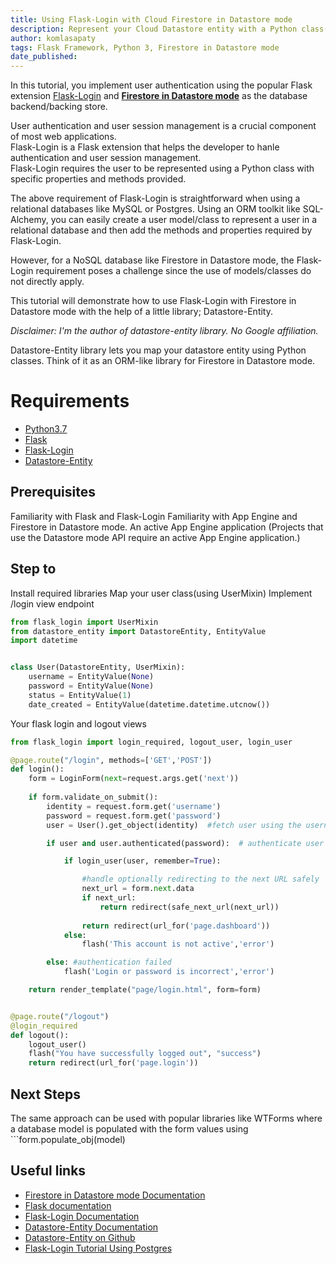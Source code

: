 ```yaml
---
title: Using Flask-Login with Cloud Firestore in Datastore mode
description: Represent your Cloud Datastore entity with a Python class(ie a model) and use this for Flask-Login user management
author: komlasapaty
tags: Flask Framework, Python 3, Firestore in Datastore mode
date_published: 
---
```


In this tutorial, you implement user authentication using the popular Flask extension [Flask-Login](https://flask-login.readthedocs.io) and [**Firestore in Datastore mode**](https://cloud.google.com/datastore/docs/datastore-api-tutorial) as the database backend/backing store.

User authentication and user session management is a crucial component of most web applications.  
Flask-Login is a Flask extension that helps the developer to hanle authentication and user session management.  
Flask-Login requires the user to be represented using a Python class with specific properties and methods provided.  

The above requirement of Flask-Login is straightforward when using a relational databases like MySQL or Postgres. 
Using an ORM toolkit like SQL-Alchemy, you can easily create a user model/class to represent a user in a relational database and then add the methods and properties required by Flask-Login.  

However, for a NoSQL database like Firestore in Datastore mode, the Flask-Login requirement poses a challenge since the use of models/classes do not directly apply.  

This tutorial will demonstrate how to use Flask-Login with Firestore in Datastore mode with the help of a little library; Datastore-Entity.  

_Disclaimer: I'm the author of datastore-entity library. No Google affiliation._  

Datastore-Entity library lets you map your datastore entity using Python classes. Think of it as an ORM-like library for Firestore in Datastore mode.  

# Requirements

-  [Python3.7](https://www.python.org/downloads/) 
-  [Flask](https://github.com/pallets/flask) 
-  [Flask-Login](https://flask-login.readthedocs.io) 
-  [Datastore-Entity](https://datastore-entity.readthedocs.io) 


## Prerequisites

Familiarity with Flask and Flask-Login
Familiarity with App Engine and Firestore in Datastore mode.
An active App Engine application (Projects that use the Datastore mode API require an active App Engine application.)   


## Step to

Install required libraries
Map your user class(using UserMixin)
Implement /login view endpoint



```python
from flask_login import UserMixin
from datastore_entity import DatastoreEntity, EntityValue
import datetime


class User(DatastoreEntity, UserMixin):
    username = EntityValue(None)
    password = EntityValue(None)
    status = EntityValue(1)
    date_created = EntityValue(datetime.datetime.utcnow())


```


Your flask login and logout views
```python
from flask_login import login_required, logout_user, login_user

@page.route("/login", methods=['GET','POST'])
def login():
    form = LoginForm(next=request.args.get('next'))
    
    if form.validate_on_submit():
        identity = request.form.get('username')
        password = request.form.get('password')
        user = User().get_object(identity)  #fetch user using the username

        if user and user.authenticated(password):  # authenticate user here

            if login_user(user, remember=True):

                #handle optionally redirecting to the next URL safely
                next_url = form.next.data
                if next_url:
                    return redirect(safe_next_url(next_url))
                
                return redirect(url_for('page.dashboard'))
            else:
                flash('This account is not active','error')

        else: #authentication failed
            flash('Login or password is incorrect','error')

    return render_template("page/login.html", form=form)


@page.route("/logout")
@login_required
def logout():
    logout_user()
    flash("You have successfully logged out", "success")
    return redirect(url_for('page.login'))
```

## Next Steps
The same approach can be used with popular libraries like WTForms where a database model is populated with the form values using ```form.populate_obj(model)


## Useful links
-  [Firestore in Datastore mode Documentation](https://cloud.google.com/datastore)
-  [Flask documentation](https://flask.palletsprojects.com/en/1.1.x/)
-  [Flask-Login Documentation](https://flask-login.readthedocs.io) 
-  [Datastore-Entity Documentation](https://datastore-entity.readthedocs.io)
-  [Datastore-Entity on Github](https://github.com/komlasapaty/datastore-entity)
-  [Flask-Login Tutorial Using Postgres](https://hackersandslackers.com/flask-login-user-authentication)